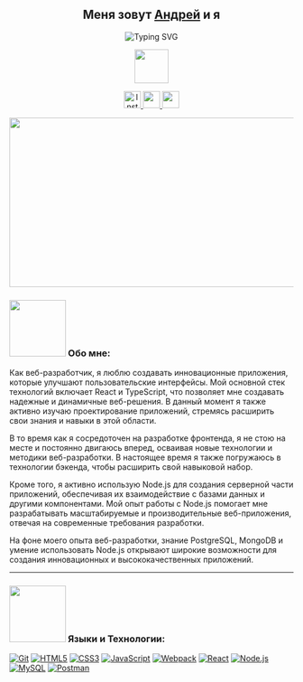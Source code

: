 <h2 align="center">Меня зовут  <a href="https://kochanov-web.com/" target="_blank">Андрей</a>  и я </h2>
<div align="center">
  
![Typing SVG](https://readme-typing-svg.demolab.com?font=Fira+Code&weight=600&size=40&duration=2000&pause=1000&color=8911F7&center=true&vCenter=true&random=true&width=435&lines=Web+developer)
</div>

<p align="center">
<img src="https://media.giphy.com/media/v1.Y2lkPTc5MGI3NjExdXk0MGhsb2Zpb2JtanBncXYzbzhzZnlqeWszejgxNDdoYTd3dWF6dSZlcD12MV9pbnRlcm5hbF9naWZfYnlfaWQmY3Q9Zw/f3jDew4XTWznvUGvbX/giphy.gif" width="60">
</p>


<div align="center">
  <a href="https://www.instagram.com/ludovikxlv/" target="_blank">
  <img src="https://img.shields.io/badge/-Instagram-red?color=8A2BE2&logo=instagram&logoColor=white" alt="Instagram Badge" height="30px"/>
  </a>
    <a href="https://t.me/andreikochanov" target="_blank">
  <img src="https://img.shields.io/badge/-telegram-red?color=8A2BE2&logo=telegram&logoColor=white" height="30px"/>
  </a>
    <a href="https://kochanov-web.com/" target="_blank">
  <img src="https://img.shields.io/badge/Personal%20site-8A2BE2" height="30px"/>
  </a>
</div>

<p align="center"><img src="https://media.giphy.com/media/Wpy9lrAfHCLp4mIT9L/giphy.gif" width="600" height="300"  /></p>

<h3> <img src="https://media.giphy.com/media/v1.Y2lkPTc5MGI3NjExaHFqaGZ2aDZycHQ3Y2c2b3FqcThuYXptOXRubXU1OXRuM25vcjlsbSZlcD12MV9pbnRlcm5hbF9naWZfYnlfaWQmY3Q9Zw/cehDi6v3v1ObYQ9SGL/giphy.gif" width="100">  Обо мне: </h3>

Как веб-разработчик, я люблю создавать инновационные приложения, которые улучшают пользовательские интерфейсы. Мой основной стек технологий включает React и TypeScript, что позволяет мне создавать надежные и динамичные веб-решения. В данный момент я также активно изучаю проектирование приложений, стремясь расширить свои знания и навыки в этой области. 

В то время как я сосредоточен на разработке фронтенда, я не стою на месте и постоянно двигаюсь вперед, осваивая новые технологии и методики веб-разработки. В настоящее время я также погружаюсь в технологии бэкенда, чтобы расширить свой навыковой набор.

Кроме того, я активно использую Node.js для создания серверной части приложений, обеспечивая их взаимодействие с базами данных и другими компонентами. Мой опыт работы с Node.js помогает мне разрабатывать масштабируемые и производительные веб-приложения, отвечая на современные требования разработки.

На фоне моего опыта веб-разработки, знание PostgreSQL, MongoDB и умение использовать Node.js открывают широкие возможности для создания инновационных и высококачественных приложений.

---

### <img src="https://media.giphy.com/media/v1.Y2lkPTc5MGI3NjExYXoxM2lvMWZjdDJ0cTVzcjdxN29pd3QwdDdvbGo4ZmFpbzJ3am1xZyZlcD12MV9pbnRlcm5hbF9naWZfYnlfaWQmY3Q9Zw/3hQ0hZDo4QhR6/giphy.gif" width="100">  Языки и Технологии:
[![Git](https://user-images.githubusercontent.com/86494748/128634186-d1b69fc3-322b-4344-89d0-615670eaaa93.png)](https://git-scm.com/)
[![HTML5](https://user-images.githubusercontent.com/86494748/128634189-e6ded326-aeb9-4f8d-8508-f0fcd7f1d891.png)](https://html5book.ru/html-html5/)
[![CSS3](https://user-images.githubusercontent.com/86494748/128634188-71178ce2-89cf-4283-9f5a-87ff5d3b4854.png)](https://html5book.ru/css-css3/)
[![JavaScript](https://user-images.githubusercontent.com/86494748/148681759-aea31033-3b1c-4687-a0e7-e5faeb06bf50.png)](https://262.ecma-international.org/)
[![Webpack](https://user-images.githubusercontent.com/86494748/148681761-05344a41-60b5-4018-a977-90b31df5fcdc.png)](https://webpack.js.org/)
[![React](https://user-images.githubusercontent.com/86494748/148681760-b140d3e8-7e61-4bfd-9266-b1f72523fe32.png)](https://ru.reactjs.org/)
[![Node.js](https://user-images.githubusercontent.com/86494748/158791550-15622b7d-b568-4c49-8bdd-b6732cb2869b.png)](https://nodejs.org/en/)
[![MySQL](https://user-images.githubusercontent.com/86494748/158791546-6d748ca6-1332-4ffd-8ec2-d5c836fc80b1.png)](https://www.mysql.com/)
[![Postman](https://github.com/Andrew213/Andrew213/assets/51080918/e5e6d9e9-bbba-44e2-8a51-ea64ab7cb809)](https://www.postman.com/)




<!-- <p style="align: center"><img src="https://komarev.com/ghpvc/?username=andrew213&style=flat-square&color=blue" alt=""></p> -->

<!--<div align="center">
  <img src="https://media.giphy.com/media/Wpy9lrAfHCLp4mIT9L/giphy.gif" width="600" height="300"/>
</div>
<!-- <div id="header" align="center">
  <img src="https://media.giphy.com/media/v1.Y2lkPTc5MGI3NjExdXk0MGhsb2Zpb2JtanBncXYzbzhzZnlqeWszejgxNDdoYTd3dWF6dSZlcD12MV9pbnRlcm5hbF9naWZfYnlfaWQmY3Q9Zw/f3jDew4XTWznvUGvbX/giphy.gif" width="300"/>
</div>
<div id="badges">
  <a href="https://www.instagram.com/ludovikxlv/">
  <img src="https://img.shields.io/badge/Instagram-8A2BE2?style=for-the-badge&logo=instagram&logoColor=white" alt="Instagram Badge"/>
  </a>
   <a href="https://kochanov-web.com/">
  <img src="https://img.shields.io/badge/Personal%20site-8A2BE2"/>
  </a>
</div>
-->

<!--
**Andrew213/Andrew213** is a ✨ _special_ ✨ repository because its `README.md` (this file) appears on your GitHub profile.

Here are some ideas to get you started:

- 🔭 I’m currently working on ...
- 🌱 I’m currently learning ...
- 👯 I’m looking to collaborate on ...
- 🤔 I’m looking for help with ...
- 💬 Ask me about ...
- 📫 How to reach me: ...
- 😄 Pronouns: ...
- ⚡ Fun fact: ...
-->
